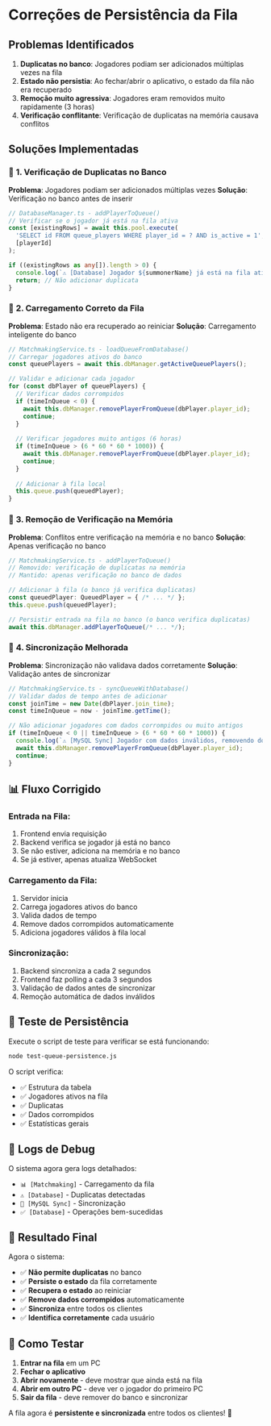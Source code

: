 # Correções de Persistência da Fila

## Problemas Identificados

1. **Duplicatas no banco**: Jogadores podiam ser adicionados múltiplas vezes na fila
2. **Estado não persistia**: Ao fechar/abrir o aplicativo, o estado da fila não era recuperado
3. **Remoção muito agressiva**: Jogadores eram removidos muito rapidamente (3 horas)
4. **Verificação conflitante**: Verificação de duplicatas na memória causava conflitos

## Soluções Implementadas

### 🔧 **1. Verificação de Duplicatas no Banco**

**Problema**: Jogadores podiam ser adicionados múltiplas vezes
**Solução**: Verificação no banco antes de inserir

```typescript
// DatabaseManager.ts - addPlayerToQueue()
// Verificar se o jogador já está na fila ativa
const [existingRows] = await this.pool.execute(
  'SELECT id FROM queue_players WHERE player_id = ? AND is_active = 1',
  [playerId]
);

if ((existingRows as any[]).length > 0) {
  console.log(`⚠️ [Database] Jogador ${summonerName} já está na fila ativa`);
  return; // Não adicionar duplicata
}
```

### 🔧 **2. Carregamento Correto da Fila**

**Problema**: Estado não era recuperado ao reiniciar
**Solução**: Carregamento inteligente do banco

```typescript
// MatchmakingService.ts - loadQueueFromDatabase()
// Carregar jogadores ativos do banco
const queuePlayers = await this.dbManager.getActiveQueuePlayers();

// Validar e adicionar cada jogador
for (const dbPlayer of queuePlayers) {
  // Verificar dados corrompidos
  if (timeInQueue < 0) {
    await this.dbManager.removePlayerFromQueue(dbPlayer.player_id);
    continue;
  }
  
  // Verificar jogadores muito antigos (6 horas)
  if (timeInQueue > (6 * 60 * 60 * 1000)) {
    await this.dbManager.removePlayerFromQueue(dbPlayer.player_id);
    continue;
  }
  
  // Adicionar à fila local
  this.queue.push(queuedPlayer);
}
```

### 🔧 **3. Remoção de Verificação na Memória**

**Problema**: Conflitos entre verificação na memória e no banco
**Solução**: Apenas verificação no banco

```typescript
// MatchmakingService.ts - addPlayerToQueue()
// Removido: verificação de duplicatas na memória
// Mantido: apenas verificação no banco de dados

// Adicionar à fila (o banco já verifica duplicatas)
const queuedPlayer: QueuedPlayer = { /* ... */ };
this.queue.push(queuedPlayer);

// Persistir entrada na fila no banco (o banco verifica duplicatas)
await this.dbManager.addPlayerToQueue(/* ... */);
```

### 🔧 **4. Sincronização Melhorada**

**Problema**: Sincronização não validava dados corretamente
**Solução**: Validação antes de sincronizar

```typescript
// MatchmakingService.ts - syncQueueWithDatabase()
// Validar dados de tempo antes de adicionar
const joinTime = new Date(dbPlayer.join_time);
const timeInQueue = now - joinTime.getTime();

// Não adicionar jogadores com dados corrompidos ou muito antigos
if (timeInQueue < 0 || timeInQueue > (6 * 60 * 60 * 1000)) {
  console.log(`⚠️ [MySQL Sync] Jogador com dados inválidos, removendo do banco`);
  await this.dbManager.removePlayerFromQueue(dbPlayer.player_id);
  continue;
}
```

## 📊 **Fluxo Corrigido**

### **Entrada na Fila:**

1. Frontend envia requisição
2. Backend verifica se jogador já está no banco
3. Se não estiver, adiciona na memória e no banco
4. Se já estiver, apenas atualiza WebSocket

### **Carregamento da Fila:**

1. Servidor inicia
2. Carrega jogadores ativos do banco
3. Valida dados de tempo
4. Remove dados corrompidos automaticamente
5. Adiciona jogadores válidos à fila local

### **Sincronização:**

1. Backend sincroniza a cada 2 segundos
2. Frontend faz polling a cada 3 segundos
3. Validação de dados antes de sincronizar
4. Remoção automática de dados inválidos

## 🧪 **Teste de Persistência**

Execute o script de teste para verificar se está funcionando:

```bash
node test-queue-persistence.js
```

O script verifica:

- ✅ Estrutura da tabela
- ✅ Jogadores ativos na fila
- ✅ Duplicatas
- ✅ Dados corrompidos
- ✅ Estatísticas gerais

## 📝 **Logs de Debug**

O sistema agora gera logs detalhados:

- `📊 [Matchmaking]` - Carregamento da fila
- `⚠️ [Database]` - Duplicatas detectadas
- `🔄 [MySQL Sync]` - Sincronização
- `✅ [Database]` - Operações bem-sucedidas

## 🚀 **Resultado Final**

Agora o sistema:

- ✅ **Não permite duplicatas** no banco
- ✅ **Persiste o estado** da fila corretamente
- ✅ **Recupera o estado** ao reiniciar
- ✅ **Remove dados corrompidos** automaticamente
- ✅ **Sincroniza** entre todos os clientes
- ✅ **Identifica corretamente** cada usuário

## 🔧 **Como Testar**

1. **Entrar na fila** em um PC
2. **Fechar o aplicativo**
3. **Abrir novamente** - deve mostrar que ainda está na fila
4. **Abrir em outro PC** - deve ver o jogador do primeiro PC
5. **Sair da fila** - deve remover do banco e sincronizar

A fila agora é **persistente e sincronizada** entre todos os clientes! 🎉
